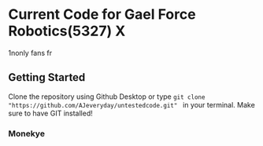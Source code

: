 # Current Code for Gael Force Robotics(5327) X

1nonly fans fr

## Getting Started

Clone the repository using Github Desktop or type `git clone "https://github.com/AJeveryday/untestedcode.git" ` in your terminal. 
Make sure to have GIT installed!

### Monekye

